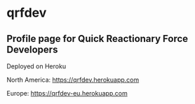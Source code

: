 # qrfdev

## Profile page for Quick Reactionary Force Developers

Deployed on Heroku

North America: https://qrfdev.herokuapp.com

Europe: https://qrfdev-eu.herokuapp.com
